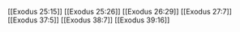 [[Exodus 25:15]]
[[Exodus 25:26]]
[[Exodus 26:29]]
[[Exodus 27:7]]
[[Exodus 37:5]]
[[Exodus 38:7]]
[[Exodus 39:16]]
